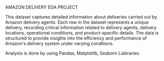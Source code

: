 AMAZON DELIVERY EDA PROJECT

This dataset captures detailed information about deliveries carried out by Amazon delivery agents. Each row in the dataset represents a unique delivery, recording critical information related to delivery agents, delivery locations, operational conditions, and product-specific details. The data is structured to provide insights into the efficiency and performance of Amazon's delivery system under varying conditions.

Analysis is done by using Pandas, Matplotlib, Seaborn Liabraries.
